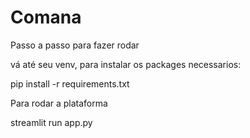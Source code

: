 # Comana

Passo a passo para fazer rodar

vá até seu venv, para instalar os packages necessarios:

pip install -r requirements.txt


Para rodar a plataforma

streamlit run app.py
